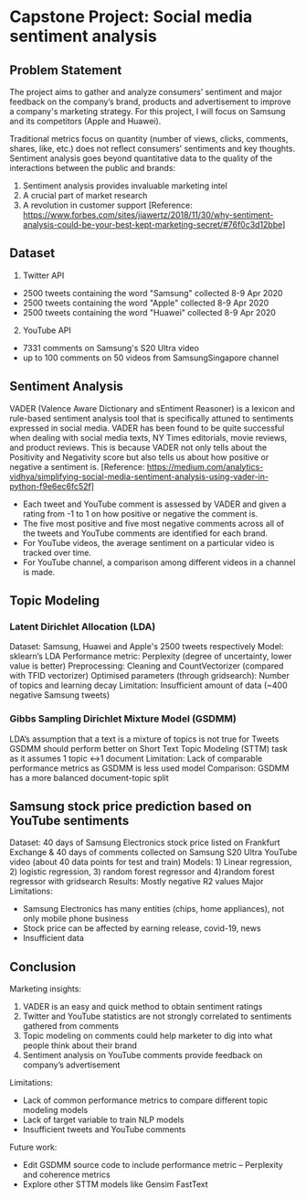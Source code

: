 # Capstone Project: Social media sentiment analysis 

## Problem Statement

The project aims to gather and analyze consumers’ sentiment and major feedback on the company’s brand, products and advertisement to improve a company's marketing strategy. For this project, I will focus on Samsung and its competitors (Apple and Huawei).

Traditional metrics focus on quantity (number of views, clicks, comments, shares, like, etc.) does not reflect consumers' sentiments and key thoughts. Sentiment analysis goes beyond quantitative data to the quality of the interactions between the public and brands: 
1. Sentiment analysis provides invaluable marketing intel 
2. A crucial part of market research 
3. A revolution in customer support
[Reference: https://www.forbes.com/sites/jiawertz/2018/11/30/why-sentiment-analysis-could-be-your-best-kept-marketing-secret/#76f0c3d12bbe]


## Dataset

1) Twitter API
- 2500 tweets containing the word "Samsung" collected 8-9 Apr 2020
- 2500 tweets containing the word "Apple" collected 8-9 Apr 2020
- 2500 tweets containing the word "Huawei" collected 8-9 Apr 2020

2) YouTube API
- 7331 comments on Samsung's S20 Ultra video
- up to 100 comments on 50 videos from SamsungSingapore channel


## Sentiment Analysis

VADER (Valence Aware Dictionary and sEntiment Reasoner) is a lexicon and rule-based sentiment analysis tool that is specifically attuned to sentiments expressed in social media. VADER has been found to be quite successful when dealing with social media texts, NY Times editorials, movie reviews, and product reviews. This is because VADER not only tells about the Positivity and Negativity score but also tells us about how positive or negative a sentiment is.
[Reference: https://medium.com/analytics-vidhya/simplifying-social-media-sentiment-analysis-using-vader-in-python-f9e6ec6fc52f]

- Each tweet and YouTube comment is assessed by VADER and given a rating from -1 to 1 on how positive or negative the comment is.
- The five most positive and five most negative comments across all of the tweets and YouTube comments are identified for each brand.
- For YouTube videos, the average sentiment on a particular video is tracked over time.
- For YouTube channel, a comparison among different videos in a channel is made.


## Topic Modeling
### Latent Dirichlet Allocation (LDA) 
Dataset: Samsung, Huawei and Apple's 2500 tweets respectively
Model: sklearn’s LDA
Performance metric: Perplexity (degree of uncertainty, lower value is better)
Preprocessing: Cleaning and CountVectorizer (compared with TFID vectorizer)
Optimised parameters (through gridsearch): Number of topics and learning decay
Limitation: Insufficient amount of data (~400 negative Samsung tweets)

### Gibbs Sampling Dirichlet Mixture Model (GSDMM)
LDA’s assumption that a text is a mixture of topics is not true for Tweets
GSDMM should perform better on Short Text Topic Modeling (STTM) task as it assumes 1 topic ↔️1 document
Limitation: Lack of comparable performance metrics as GSDMM is less used model
Comparison: GSDMM has a more balanced document-topic split

## Samsung stock price prediction based on YouTube sentiments
Dataset: 40 days of Samsung Electronics stock price listed on Frankfurt Exchange & 40 days of comments collected on Samsung S20 Ultra YouTube video (about 40 data points for test and train)
Models: 1) Linear regression, 2) logistic regression, 3) random forest regressor and 4)random forest regressor with gridsearch
Results: Mostly negative R2 values
Major Limitations: 
- Samsung Electronics has many entities (chips, home appliances), not only mobile phone business
- Stock price can be affected by earning release, covid-19, news
- Insufficient data

## Conclusion

Marketing insights:
1. VADER is an easy and quick method to obtain sentiment ratings
2. Twitter and YouTube statistics are not strongly correlated to sentiments gathered from comments
3. Topic modeling on comments could help marketer to dig into what people think about their brand
4. Sentiment analysis on YouTube comments provide feedback on company’s advertisement 

Limitations:
- Lack of common performance metrics to compare different topic modeling models
- Lack of target variable to train NLP models
- Insufficient tweets and YouTube comments

Future work:
- Edit GSDMM source code to include performance metric – Perplexity and coherence metrics
- Explore other STTM models like Gensim FastText
